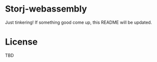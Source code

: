 # Storj-webassembly

Just tinkering!
If something good come up, this README will be updated.

# License

TBD
